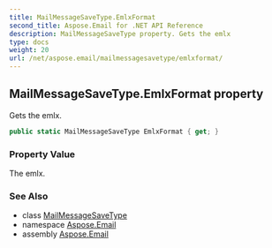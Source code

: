 ```yaml
---
title: MailMessageSaveType.EmlxFormat
second_title: Aspose.Email for .NET API Reference
description: MailMessageSaveType property. Gets the emlx
type: docs
weight: 20
url: /net/aspose.email/mailmessagesavetype/emlxformat/
---
```

## MailMessageSaveType.EmlxFormat property

Gets the emlx.

```csharp
public static MailMessageSaveType EmlxFormat { get; }
```

### Property Value

The emlx.

### See Also

* class [MailMessageSaveType](../)
* namespace [Aspose.Email](../../mailmessagesavetype/)
* assembly [Aspose.Email](../../../)



